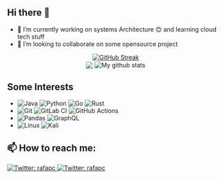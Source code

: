## Hi there 👋

<!--
**rafapc2/rafapc2** is a ✨ _special_ ✨ repository because its `README.md` (this file) appears on your GitHub profile.
-->

- 🔭 I’m currently working on systems Architecture 😊 and learning cloud tech stuff
- 🚀 I’m looking to collaborate on some opensource project

<p align="center"> <a href="https://git.io/streak-stats"><img src="http://github-readme-streak-stats.herokuapp.com?user=rafapc2&theme=dark&hide_border=true&date_format=j%20M%5B%20Y%5D" alt="GitHub Streak"></a><br/>
<img align="center" src="https://github-readme-stats.vercel.app/api/top-langs/?username=rafapc2&layout=compact&theme=dark&hide_border=true" />
<img align="center" src="https://github-readme-stats.vercel.app/api?username=rafapc2&show_icons=true&include_all_commits=true&theme=dark&hide_border=true" alt="My github stats" /> 

</p>

## Some Interests

- ![Java](https://img.shields.io/badge/java-%23ED8B00.svg?style=for-the-badge&logo=java&logoColor=white)
![Python](https://img.shields.io/badge/python-3670A0?style=for-the-badge&logo=python&logoColor=ffdd54)
![Go](https://img.shields.io/badge/go-%2300ADD8.svg?style=for-the-badge&logo=go&logoColor=white)
![Rust](https://img.shields.io/badge/rust-%23000000.svg?style=for-the-badge&logo=rust&logoColor=white)
- ![Git](https://img.shields.io/badge/git-%23F05033.svg?style=for-the-badge&logo=git&logoColor=white)
![GitLab CI](https://img.shields.io/badge/GitLabCI-%23181717.svg?style=for-the-badge&logo=gitlab&logoColor=white)
![GitHub Actions](https://img.shields.io/badge/githubactions-%232671E5.svg?style=for-the-badge&logo=githubactions&logoColor=white)
- ![Pandas](https://img.shields.io/badge/pandas-%23150458.svg?style=for-the-badge&logo=pandas&logoColor=white)
![GraphQL](https://img.shields.io/badge/-GraphQL-E10098?style=for-the-badge&logo=graphql&logoColor=white)
- ![Linux](https://img.shields.io/badge/Linux-FCC624?style=for-the-badge&logo=linux&logoColor=black)
![Kali](https://img.shields.io/badge/Kali-268BEE?style=for-the-badge&logo=kalilinux&logoColor=white)

## 📫 How to reach me:
<a href="https://twitter.com/rafapc">
    <img alt="Twitter: rafapc" src="https://img.shields.io/twitter/follow/rafapc?color=1DA1F2&logo=twitter&style=for-the-badge" target="_blank" />
</a>
<a href="mailto:rafapc2@gmail.com">
    <img alt="Twitter: rafapc" src="https://img.shields.io/badge/Gmail-D14836?style=for-the-badge&logo=gmail&logoColor=white" target="_blank" />
</a>


